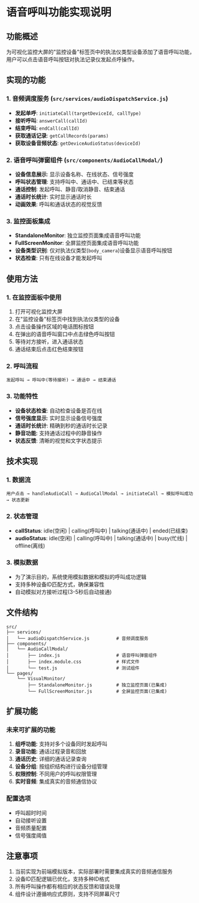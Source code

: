 # 语音呼叫功能实现说明

## 功能概述

为可视化监控大屏的"监控设备"标签页中的执法仪类型设备添加了语音呼叫功能，用户可以点击语音呼叫按钮对执法记录仪发起点呼操作。

## 实现的功能

### 1. 音频调度服务 (`src/services/audioDispatchService.js`)
- **发起单呼**: `initiateCall(targetDeviceId, callType)`
- **接听呼叫**: `answerCall(callId)`
- **结束呼叫**: `endCall(callId)`
- **获取通话记录**: `getCallRecords(params)`
- **获取设备音频状态**: `getDeviceAudioStatus(deviceId)`

### 2. 语音呼叫弹窗组件 (`src/components/AudioCallModal/`)
- **设备信息展示**: 显示设备名称、在线状态、信号强度
- **呼叫状态管理**: 支持呼叫中、通话中、已结束等状态
- **通话控制**: 发起呼叫、静音/取消静音、结束通话
- **通话时长统计**: 实时显示通话时长
- **动画效果**: 呼叫和通话状态的视觉反馈

### 3. 监控面板集成
- **StandaloneMonitor**: 独立监控页面集成语音呼叫功能
- **FullScreenMonitor**: 全屏监控页面集成语音呼叫功能
- **设备类型识别**: 仅对执法仪类型(`body_camera`)设备显示语音呼叫按钮
- **状态检查**: 只有在线设备才能发起呼叫

## 使用方法

### 1. 在监控面板中使用
1. 打开可视化监控大屏
2. 在"监控设备"标签页中找到执法仪类型的设备
3. 点击设备操作区域的电话图标按钮
4. 在弹出的语音呼叫窗口中点击绿色呼叫按钮
5. 等待对方接听，进入通话状态
6. 通话结束后点击红色结束按钮

### 2. 呼叫流程
```
发起呼叫 → 呼叫中(等待接听) → 通话中 → 结束通话
```

### 3. 功能特性
- **设备状态检查**: 自动检查设备是否在线
- **信号强度显示**: 实时显示设备信号强度
- **通话时长统计**: 精确到秒的通话时长记录
- **静音功能**: 支持通话过程中的静音操作
- **状态反馈**: 清晰的视觉和文字状态提示

## 技术实现

### 1. 数据流
```
用户点击 → handleAudioCall → AudioCallModal → initiateCall → 模拟呼叫成功 → 状态更新
```

### 2. 状态管理
- **callStatus**: idle(空闲) | calling(呼叫中) | talking(通话中) | ended(已结束)
- **audioStatus**: idle(空闲) | calling(呼叫中) | talking(通话中) | busy(忙线) | offline(离线)

### 3. 模拟数据
- 为了演示目的，系统使用模拟数据和模拟的呼叫成功逻辑
- 支持多种设备ID匹配方式，确保兼容性
- 自动模拟对方接听过程(3-5秒后自动接通)

## 文件结构

```
src/
├── services/
│   └── audioDispatchService.js          # 音频调度服务
├── components/
│   └── AudioCallModal/
│       ├── index.js                     # 语音呼叫弹窗组件
│       ├── index.module.css             # 样式文件
│       └── test.js                      # 测试组件
└── pages/
    └── VisualMonitor/
        ├── StandaloneMonitor.js         # 独立监控页面(已集成)
        └── FullScreenMonitor.js         # 全屏监控页面(已集成)
```

## 扩展功能

### 未来可扩展的功能
1. **组呼功能**: 支持对多个设备同时发起呼叫
2. **录音功能**: 通话过程录音和回放
3. **通话历史**: 详细的通话记录查询
4. **设备分组**: 按组织结构进行设备分组管理
5. **权限控制**: 不同用户的呼叫权限管理
6. **实时音频**: 集成真实的音频通信协议

### 配置选项
- 呼叫超时时间
- 自动接听设置
- 音频质量配置
- 信号强度阈值

## 注意事项

1. 当前实现为前端模拟版本，实际部署时需要集成真实的音频通信服务
2. 设备ID匹配逻辑已优化，支持多种ID格式
3. 所有呼叫操作都有相应的状态反馈和错误处理
4. 组件设计遵循响应式原则，支持不同屏幕尺寸
